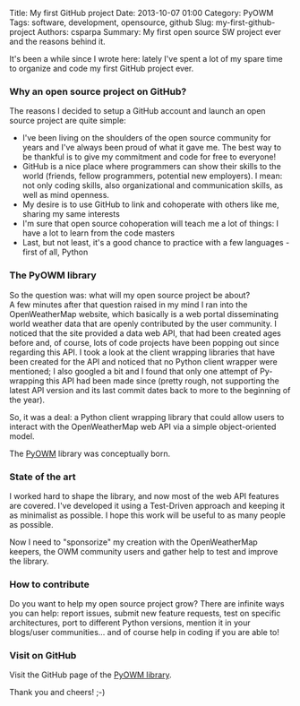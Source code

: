 Title: My first GitHub project
Date: 2013-10-07 01:00
Category: PyOWM
Tags: software, development, opensource, github
Slug: my-first-github-project
Authors: csparpa
Summary: My first open source SW project ever and the reasons behind it.

It's been a while since I wrote here:  lately I've spent a lot of my spare time to organize and code my first  GitHub project ever.  

### Why an open source project on GitHub?

The reasons I decided to setup a GitHub account and launch an open source project are quite simple:  

- I've been living on the shoulders of the open source community for years and I've always been proud of what it gave me. The best way to be thankful is to give my commitment and code for free to everyone!
- GitHub is a nice place where programmers can show their skills to the world (friends, fellow programmers, potential new employers). I mean: not only coding skills, also organizational and communication skills, as well as mind openness.
- My desire is to use GitHub to link and cohoperate with others like me, sharing my same interests
- I'm sure that open source cohoperation will teach me a lot of things: I have a lot to learn from the code masters
- Last, but not least, it's a good chance to practice with a few languages - first of all, Python

### The PyOWM library

So the question was: what will my open source project be about?  
A few minutes after that question raised in my mind I ran into the OpenWeatherMap website, which basically is a web portal disseminating world weather data that are openly contributed by the user community. I noticed that the site provided a data web API, that had been created ages before and, of course, lots of code projects have been popping out since regarding this API. I took a look at the client wrapping libraries that have been created for the API and noticed that no Python client wrapper were mentioned; I also googled a bit and I found that only one attempt of Py-wrapping this API had been made since (pretty rough, not supporting the latest API version and its last commit dates back to more to the beginning of the year).  
 
So, it was a deal: a Python client wrapping library that could allow users to interact with the OpenWeatherMap web API via a simple object-oriented model.  
 
The [PyOWM](https://github.com/csparpa/pyowm) library was conceptually born.
 
### State of the art

I worked hard to shape the library, and now most of the web API features are covered. I've developed it using a Test-Driven approach and keeping it as minimalist as possible. I hope this work will be useful to as many people as possible.  
 
Now I need to "sponsorize" my creation with the OpenWeatherMap keepers, the OWM community users and gather help to test and improve the library.  

### How to contribute

Do you want to help my open source project grow? There are infinite ways you can help: report issues, submit new feature requests, test on specific architectures, port to different Python versions, mention it in your blogs/user communities... and of course help in coding if you are able to!  
 
### Visit on GitHub
Visit the GitHub page of the [PyOWM library](http://github.com/csparpa/pyowm).  
 
Thank you and cheers! ;-)